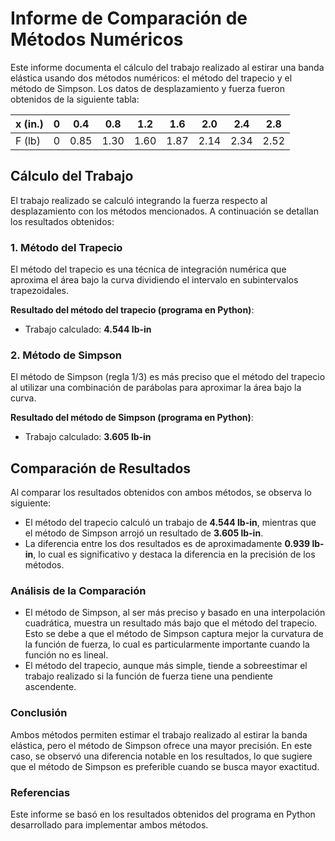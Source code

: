 # Informe de Comparación de Métodos Numéricos

Este informe documenta el cálculo del trabajo realizado al estirar una banda elástica usando dos métodos numéricos: el método del trapecio y el método de Simpson. Los datos de desplazamiento y fuerza fueron obtenidos de la siguiente tabla:

| x (in.) | 0   | 0.4 | 0.8 | 1.2 | 1.6 | 2.0 | 2.4 | 2.8 |
|---------|-----|-----|-----|-----|-----|-----|-----|-----|
| F (lb)  | 0   | 0.85| 1.30| 1.60| 1.87| 2.14| 2.34| 2.52|

## Cálculo del Trabajo
El trabajo realizado se calculó integrando la fuerza respecto al desplazamiento con los métodos mencionados. A continuación se detallan los resultados obtenidos:

### 1. Método del Trapecio
El método del trapecio es una técnica de integración numérica que aproxima el área bajo la curva dividiendo el intervalo en subintervalos trapezoidales.

**Resultado del método del trapecio (programa en Python)**:
- Trabajo calculado: **4.544 lb-in**

### 2. Método de Simpson
El método de Simpson (regla 1/3) es más preciso que el método del trapecio al utilizar una combinación de parábolas para aproximar la área bajo la curva.

**Resultado del método de Simpson (programa en Python)**:
- Trabajo calculado: **3.605 lb-in**

## Comparación de Resultados
Al comparar los resultados obtenidos con ambos métodos, se observa lo siguiente:
- El método del trapecio calculó un trabajo de **4.544 lb-in**, mientras que el método de Simpson arrojó un resultado de **3.605 lb-in**.
- La diferencia entre los dos resultados es de aproximadamente **0.939 lb-in**, lo cual es significativo y destaca la diferencia en la precisión de los métodos.

### Análisis de la Comparación
- El método de Simpson, al ser más preciso y basado en una interpolación cuadrática, muestra un resultado más bajo que el método del trapecio. Esto se debe a que el método de Simpson captura mejor la curvatura de la función de fuerza, lo cual es particularmente importante cuando la función no es lineal.
- El método del trapecio, aunque más simple, tiende a sobreestimar el trabajo realizado si la función de fuerza tiene una pendiente ascendente.

### Conclusión
Ambos métodos permiten estimar el trabajo realizado al estirar la banda elástica, pero el método de Simpson ofrece una mayor precisión. En este caso, se observó una diferencia notable en los resultados, lo que sugiere que el método de Simpson es preferible cuando se busca mayor exactitud.

### Referencias
Este informe se basó en los resultados obtenidos del programa en Python desarrollado para implementar ambos métodos.
